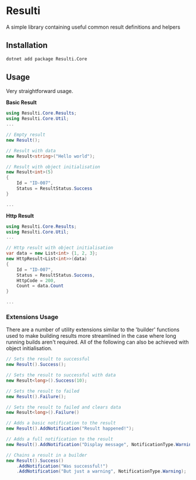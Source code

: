 # Resulti
A simple library containing useful common result definitions and helpers

## Installation

```bash
dotnet add package Resulti.Core
```

## Usage

Very straightforward usage.

**Basic Result**
```c#
using Resulti.Core.Results;
using Resulti.Core.Util;
...

// Empty result 
new Result();

// Result with data
new Result<string>("Hello world");

// Result with object initialisation
new Result<int>(5) 
{
    Id = "ID-007",
    Status = ResultStatus.Success
}

...
```

**Http Result**
```c#
using Resulti.Core.Results;
using Resulti.Core.Util;
...

// Http result with object initialisation
var data = new List<int> {1, 2, 3};
new HttpResult<List<int>>(data) 
{
    Id = "ID-007",
    Status = ResultStatus.Success,
    HttpCode = 200,
    Count = data.Count
}

...
```

### Extensions Usage

There are a number of utility extensions similar to the 'builder' functions used to make building results more 
streamlined in the case where long running builds aren't required. All of the following can also be achieved with object initialisation.

```c#
// Sets the result to successful
new Result().Success();

// Sets the result to successful with data
new Result<long>().Success(10);

// Sets the result to failed 
new Result().Failure();

// Sets the result to failed and clears data
new Result<long>().Failure()

// Adds a basic notification to the result
new Result().AddNotification("Result happened!");

// Adds a full notification to the result
new Result().AddNotification("Display message", NotificationType.Warning, "Developer message", "CODE123");

// Chains a result in a builder
new Result().Success()
    .AddNotification("Was successful!")
    .AddNotification("But just a warning", NotificationType.Warning);
```
